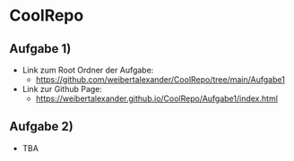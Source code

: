 # CoolRepo
## Aufgabe 1)
  * Link zum Root Ordner der Aufgabe:
    * https://github.com/weibertalexander/CoolRepo/tree/main/Aufgabe1
  * Link zur Github Page:
    * https://weibertalexander.github.io/CoolRepo/Aufgabe1/index.html

## Aufgabe 2)
  * TBA
